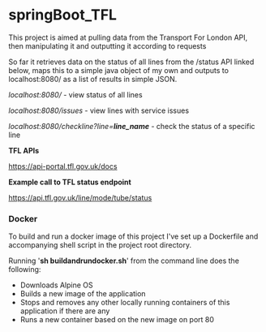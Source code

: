 # springBoot_TFL


This project is aimed at pulling data from the Transport For London API, then manipulating it and outputting it according to requests

So far it retrieves data on the status of all lines from the /status API linked below, maps this to a simple java object of my own and outputs to localhost:8080/ as a list of results in simple JSON. 

_localhost:8080/_ - view status of all lines

_localhost:8080/issues_ - view lines with service issues

_localhost:8080/checkline?line=**line_name**_ - check the status of a specific line

**TFL APIs**

https://api-portal.tfl.gov.uk/docs

**Example call to TFL status endpoint**

https://api.tfl.gov.uk/line/mode/tube/status


### Docker

To build and run a docker image of this project I've set up a Dockerfile and accompanying shell script in the project root directory.

Running '__sh buildandrundocker.sh__' from the command line does the following:
* Downloads Alpine OS
* Builds a new image of the application
* Stops and removes any other locally running containers of this application if there are any
* Runs a new container based on the new image on port 80

